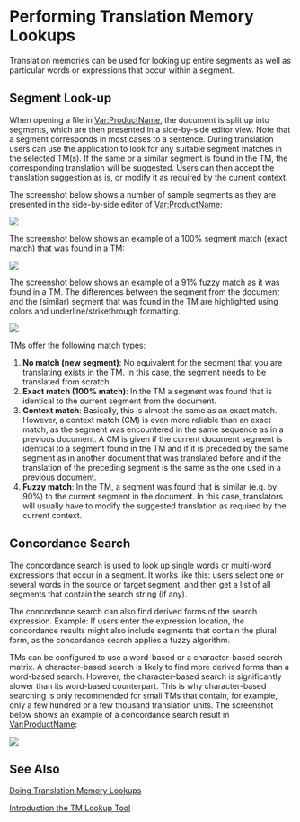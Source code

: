 Performing Translation Memory Lookups
=====
Translation memories can be used for looking up entire segments as well as particular words or expressions that occur within a segment.

Segment Look-up
----
When opening a file in <Var:ProductName>, the document is split up into segments, which are then presented in a side-by-side editor view. Note that a segment corresponds in most cases to a sentence. During translation users can use the application to look for any suitable segment matches in the selected TM(s). If the same or a similar segment is found in the TM, the corresponding translation will be suggested. Users can then accept the translation suggestion as is, or modify it as required by the current context.

The screenshot below shows a number of sample segments as they are presented in the side-by-side editor of <Var:ProductName>:

<img style="display:block; " src="images/SideBySide.jpg"/>

The screenshot below shows an example of a 100% segment match (exact match) that was found in a TM:

<img style="display:block; " src="images/ExactMatch.jpg"/>

The screenshot below shows an example of a 91% fuzzy match as it was found in a TM. The differences between the segment from the document and the (similar) segment that was found in the TM are highlighted using colors and underline/strikethrough formatting.

<img style="display:block; " src="images/FuzzyMatch.jpg"/>

TMs offer the following match types:

1. **No match (new segment)**: No equivalent for the segment that you are translating exists in the TM. In this case, the segment needs to be translated from scratch.
2. **Exact match (100% match)**: In the TM a segment was found that is identical to the current segment from the document.
3. **Context match**: Basically, this is almost the same as an exact match. However, a context match (CM) is even more reliable than an exact match, as the segment was encountered in the same sequence as in a previous document. A CM is given if the current document segment is identical to a segment found in the TM and if it is preceded by the same segment as in another document that was translated before and if the translation of the preceding segment is the same as the one used in a previous document.
4. **Fuzzy match**: In the TM, a segment was found that is similar (e.g. by 90%) to the current segment in the document. In this case, translators will usually have to modify the suggested translation as required by the current context.

Concordance Search
-----
The concordance search is used to look up single words or multi-word expressions that occur in a segment. It works like this: users select one or several words in the source or target segment, and then get a list of all segments that contain the search string (if any). 

The concordance search can also find derived forms of the search expression. Example: If users enter the expression location, the concordance results might also include segments that contain the plural form, as the concordance search applies a fuzzy algorithm. 

TMs can be configured to use a word-based or a character-based search matrix. A character-based search is likely to find more derived forms than a word-based search. However, the character-based search is significantly slower than its word-based counterpart. This is why character-based searching is only recommended for small TMs that contain, for example, only a few hundred or a few thousand translation units. The screenshot below shows an example of a concordance search result in <Var:ProductName>:

<img style="display:block; " src="images/ConcordanceResult.jpg"/>

See Also
-----
[Doing Translation Memory Lookups](doing_translation_memory_lookups.md)

[Introduction the TM Lookup Tool](introduction_to_the_tm_lookup_tool.md)